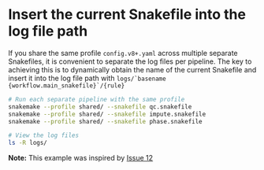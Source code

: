 # Insert the current Snakefile into the log file path

If you share the same profile `config.v8+.yaml` across multiple separate Snakefiles,
it is convenient to separate the log files per pipeline. The key to achieving
this is to dynamically obtain the name of the current Snakefile and insert it
into the log file path with ``logs/`basename {workflow.main_snakefile}`/{rule}``

```sh
# Run each separate pipeline with the same profile
snakemake --profile shared/ --snakefile qc.snakefile
snakemake --profile shared/ --snakefile impute.snakefile
snakemake --profile shared/ --snakefile phase.snakefile

# View the log files
ls -R logs/
```

**Note:** This example was inspired by [Issue 12][issue-12]

[issue-12]: https://github.com/jdblischak/smk-simple-slurm/issues/12
